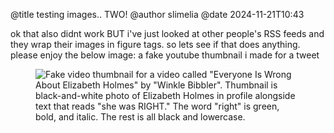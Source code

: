 @title testing images.. TWO! @author slimelia @date 2024-11-21T10:43

ok that also didnt work BUT i've just looked at other people's RSS feeds
and they wrap their images in figure tags. so lets see if that does
anything. please enjoy the below image: a fake youtube thumbnail i made
for a tweet

<figure><img src="https://tilde.town/~slimelia/pages/testing_images.._TWO!/theranos.jpg" alt="Fake video thumbnail for a video called
&quot;Everyone Is Wrong About Elizabeth Holmes&quot; by &quot;Winkle
Bibbler&quot;. Thumbnail is black-and-white photo of Elizabeth Holmes in
profile alongside text that reads &quot;she was RIGHT.&quot; The word
&quot;right&quot; is green, bold, and italic. The rest is all black and
lowercase." title="Watch now!" /></figure>
